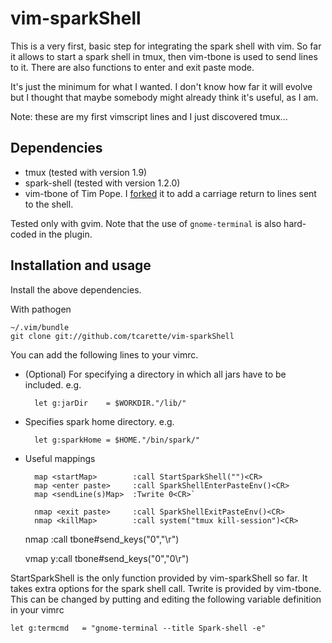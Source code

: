 # vim-sparkShell

This is a very first, basic step for integrating the spark shell with vim.
So far it allows to start a spark shell in tmux, then vim-tbone is used to
send lines to it. There are also functions to enter and exit paste mode.

It's just the minimum for what I wanted. I don't know how far it will
evolve but I thought that maybe somebody might already think it's useful,
as I am.

Note: these are my first vimscript lines and I just discovered tmux...

## Dependencies

* tmux         (tested with version 1.9)
* spark-shell  (tested with version 1.2.0)
* vim-tbone of Tim Pope. I [forked](https://github.com/tcarette/vim-tbone)
it to add a carriage return to lines sent to the shell.

Tested only with gvim. Note that the use of `gnome-terminal` is also
hard-coded in the plugin.

## Installation and usage

Install the above dependencies.

With pathogen

    ~/.vim/bundle
    git clone git://github.com/tcarette/vim-sparkShell

You can add the following lines to your vimrc.
	
* (Optional) For specifying a directory in which all jars have to be
included. e.g.

		let g:jarDir    = $WORKDIR."/lib/"

* Specifies spark home directory. e.g.

		let g:sparkHome = $HOME."/bin/spark/"

* Useful mappings

		map <startMap>        :call StartSparkShell("")<CR>
		map <enter paste>     :call SparkShellEnterPasteEnv()<CR>
		map <sendLine(s)Map>  :Twrite 0<CR>`

		nmap <exit paste>     :call SparkShellExitPasteEnv()<CR>
		nmap <killMap>        :call system("tmux kill-session")<CR>
    nmap <sendWord>       :call tbone#send_keys("0","<C-R><C-W>\r")<CR> 

    vmap <sendSelection> y:call tbone#send_keys("0","<C-R>0\r")<CR>
		
StartSparkShell is the only function provided by vim-sparkShell so far. It takes extra options for
the spark shell call. Twrite is provided by vim-tbone. This can be changed by putting and editing
the following variable definition in your vimrc

    let g:termcmd   = "gnome-terminal --title Spark-shell -e"
